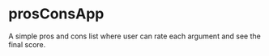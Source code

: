 # prosConsApp
A simple pros and cons list where user can rate each argument and see the final score.
